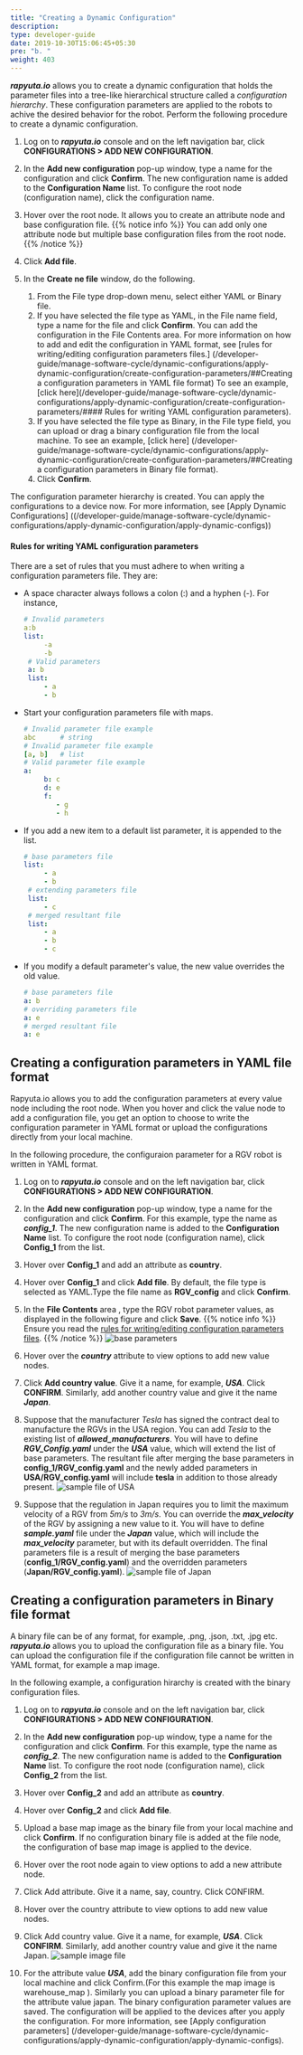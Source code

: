 ```yaml
---
title: "Creating a Dynamic Configuration"
description:
type: developer-guide
date: 2019-10-30T15:06:45+05:30
pre: "b. "
weight: 403
---
```



***rapyuta.io*** allows you to create a dynamic configuration that holds the parameter files into a tree-like hierarchical structure called a *configuration hierarchy*. These configuration parameters are applied to the robots to achive the desired behavior for the robot. Perform the following procedure to create a dynamic configuration.


1. Log on to ***rapyuta.io*** console and on the left navigation bar, click **CONFIGURATIONS > ADD NEW CONFIGURATION**.

3. In the **Add new configuration** pop-up window, type a name for the configuration and click **Confirm**.
The new configuration name is added to the **Configuration Name** list. To configure the root node (configuration name), click the configuration name.
4. Hover over the root node. It allows you to create an attribute node and base configuration file.
 {{% notice info %}}
You can add only one attribute node but multiple base configuration files from the root node.
   {{% /notice %}}
5. Click **Add file**. 
   
6. In the **Create ne file** window, do the following.
    1. From the File type drop-down menu, select either YAML or Binary file.
    2. If you have selected the file type as YAML, in the File name field, type a name for the file and click **Confirm**. You can add the configuration in the File Contents area. For more information on how to add and edit the configuration in YAML format, see [rules for writing/editing configuration parameters files.] (/developer-guide/manage-software-cycle/dynamic-configurations/apply-dynamic-configuration/create-configuration-parameters/##Creating a configuration parameters in YAML file format) To see an example, [click here](/developer-guide/manage-software-cycle/dynamic-configurations/apply-dynamic-configuration/create-configuration-parameters/#### Rules for writing YAML configuration parameters).  
    3. If you have selected the file type as Binary, in the File type field, you can upload or drag a binary configuration file from the local machine. To see an example, [click here] (/developer-guide/manage-software-cycle/dynamic-configurations/apply-dynamic-configuration/create-configuration-parameters/##Creating a configuration parameters in Binary file format).
    4. Click **Confirm**.

The configuration parameter hierarchy is created. You can apply the configurations to a device now. For more information, see [Apply Dynamic Configurations] ((/developer-guide/manage-software-cycle/dynamic-configurations/apply-dynamic-configuration/apply-dynamic-configs))




#### Rules for writing YAML configuration parameters
There are a set of rules that you must adhere to when writing a configuration
parameters file. They are:

- A space character always follows a colon (:) and a hyphen (-). For instance,
   ```yaml
   # Invalid parameters
   a:b
   list:
        -a
        -b
    # Valid parameters
    a: b
    list:
        - a
        - b
   ```
-  Start your configuration parameters file with maps.
   ```yaml
   # Invalid parameter file example
   abc      # string
   # Invalid parameter file example
   [a, b]   # list
   # Valid parameter file example
   a:
        b: c
        d: e
        f:
           - g
           - h
   ```
-  If you add a new item to a default list parameter, it is appended to the list.
   ```yaml
   # base parameters file
   list:
        - a
        - b
    # extending parameters file
    list:
        - c
    # merged resultant file
    list:
        - a
        - b
        - c
   ```
-  If you modify a default parameter's value, the new value overrides the old value.
   ```yaml
   # base parameters file
   a: b
   # overriding parameters file
   a: e
   # merged resultant file
   a: e
   ```

## Creating a configuration parameters in YAML file format ##

Rapyuta.io allows you to add the configuration parameters at every value node including the root node. When you hover and click the value node to add a configuration file, you get an option to choose to write the configuration parameter in YAML format or upload the configurations directly from your local machine.

In the following procedure, the configuraion parameter for a RGV robot is written in YAML format.

1. Log on to ***rapyuta.io*** console and on the left navigation bar, click **CONFIGURATIONS > ADD NEW CONFIGURATION**.

3. In the **Add new configuration** pop-up window, type a name for the configuration and click **Confirm**. For this example, type the name as ***config_1***.
The new configuration name is added to the **Configuration Name** list. To configure the root node (configuration name), click **Config_1** from the list.
4. Hover over **Config_1** and add an attribute as **country**.
 
5. Hover over **Config_1** and click **Add file**. By default, the file type is selected as YAML.Type the file name as  **RGV_config** and click **Confirm**.  
   
6. In the **File Contents** area , type the RGV robot parameter values, as displayed in the following figure and click **Save**.
{{% notice info %}}
Ensure you read the
[rules for writing/editing configuration parameters files](/developer-guide/manage-software-cycle/dynamic-configurations/apply-dynamic-configs/#rules-for-writing-configuration-parameters).
{{% /notice %}}
    ![base parameters](/images/core-concepts/configurations/parameter-defaults.png?classes=border,shadow&width=40pc)

7. Hover over the ***country*** attribute to view options to add new
    value nodes.
4.  Click **Add country value**. Give it a name, for example, ***USA***.
    Click **CONFIRM**. Similarly, add another country value and give it the name ***Japan***.

5.  Suppose that the manufacturer *Tesla* has signed the contract deal
    to manufacture the RGVs in the USA region. You can add *Tesla* to
    the existing list of ***allowed_manufacturers***. You will have to
    define ***RGV_Config.yaml*** under the ***USA*** value, which will extend the
    list of base parameters. The resultant file after merging the
    base parameters in **config_1/RGV_config.yaml** and the newly added parameters in
    **USA/RGV_config.yaml** will include **tesla** in addition to those already present.
    ![sample file of USA](/images/getting-started/apply-config-paramas/USA-sample.png?classes=border,shadow&width=65pc)
6.  Suppose that the regulation in Japan requires you to limit the
    maximum velocity of a RGV from *5m/s* to *3m/s*. You can override
    the ***max_velocity*** of the RGV by assigning a new value to it. You
    will have to define ***sample.yaml*** file under the ***Japan*** value,
    which will include the ***max_velocity*** parameter, but with its default
    overridden. The final parameters file is a result of merging the base parameters (**config_1/RGV_config.yaml**) and the overridden parameters (**Japan/RGV_config.yaml**).
    ![sample file of Japan](/images/getting-started/apply-config-paramas/japan-sample.png?classes=border,shadow&width=65pc)

## Creating a configuration parameters in Binary file format ##

A binary file can be of any format, for example, .png, .json, .txt, .jpg etc. ***rapyuta.io*** allows you to upload the configuration file as a binary file. You can upload the configuration file if the configuration file cannot be written in YAML format, for example a map image.

In the following example, a configuration hirarchy is created with the binary configuration files.

1. Log on to ***rapyuta.io*** console and on the left navigation bar, click **CONFIGURATIONS > ADD NEW CONFIGURATION**.

3. In the **Add new configuration** pop-up window, type a name for the configuration and click **Confirm**. For this example, type the name as ***config_2***.
The new configuration name is added to the **Configuration Name** list. To configure the root node (configuration name), click **Config_2** from the list.
4. Hover over **Config_2** and add an attribute as **country**.

5.  Hover over **Config_2** and click **Add file**. 

6. Upload a base map image as the binary file from your local machine and click **Confirm**. If no configuration binary file is added at the file node, the configuration of base map image is applied to the device.
7. Hover over the root node again to view options to add a new attribute node.
8. Click Add attribute. Give it a name, say, country. Click CONFIRM.
9. Hover over the country attribute to view options to add new value nodes.
10. Click Add country value. Give it a name, for example, ***USA***. Click **CONFIRM**. Similarly, add another country value and give it the name Japan.  ![sample image file](/images/getting-started/apply-config-paramas/binary-file.png?classes=border,shadow&width=65pc)

11. For the attribute value ***USA***, add the binary configuration file from your local machine and click Confirm.(For this example the map image is warehouse_map ). Similarly you can upload a binary parameter file for the attribute value japan.
The binary configuration parameter values are saved. The configuration will be applied to the devices after you apply the configuration. For more information, see [Apply configuration parameters] (/developer-guide/manage-software-cycle/dynamic-configurations/apply-dynamic-configuration/apply-dynamic-configs).


